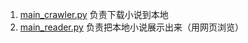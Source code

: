 1. [main_crawler.py](main_crawler.py) 负责下载小说到本地
2. [main_reader.py](main_reader.py) 负责把本地小说展示出来（用网页浏览）